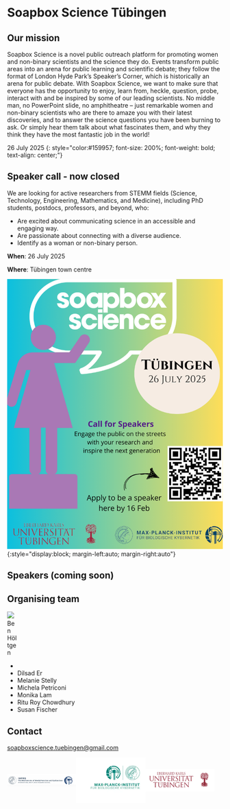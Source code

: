 # Soapbox Science Tübingen

## Our mission

Soapbox Science is a novel public outreach platform for promoting women and
non-binary scientists and the science they do. Events transform public areas
into an arena for public learning and scientific debate; they follow the format
of London Hyde Park’s Speaker’s Corner, which is historically an arena for
public debate. With Soapbox Science, we want to make sure that everyone has the
opportunity to enjoy, learn from, heckle, question, probe, interact with and be
inspired by some of our leading scientists. No middle man, no PowerPoint slide,
no amphitheatre – just remarkable women and non-binary scientists who are there
to amaze you with their latest discoveries, and to answer the science questions
you have been burning to ask. Or simply hear them talk about what
fascinates them, and why they think they have the most fantastic job in the
world!

26 July 2025
{: style="color:#159957; font-size: 200%; font-weight: bold; text-align: center;"}

## Speaker call - now closed

We are looking for active researchers from STEMM fields (Science, Technology,
Engineering, Mathematics, and Medicine), including PhD students, postdocs,
professors, and beyond, who:

- Are excited about communicating science in an accessible and engaging way.
- Are passionate about connecting with a diverse audience.
- Identify as a woman or non-binary person.

**When**: 26 July 2025

**Where**: Tübingen town centre


![Soapbox science logo](./assets/soapbox_science_info.png){:style="display:block; margin-left:auto; margin-right:auto"}

## Speakers (coming soon)

## Organising team

<div style="display: inline-flex; width=100%; align-items: center;">

 <div style="object-fit: contain; width: 24%">
  <img src="./assets/Ben_Höltgen.jpg" />
  Ben Höltgen
 </div>

</div>

- 
- Dilsad Er
- Melanie Stelly
- Michela Petriconi
- Monika Lam
- Ritu Roy Chowdhury
- Susan Fischer

## Contact

[soapboxscience.tuebingen@gmail.com](mailto:soapboxscience.tuebingen@gmail.com)

<div style="display: inline-flex; width=100%; align-items: center;">

 <img src="./assets/logo_imprs.png" width="32%" style="object-fit: contain;" />
 <img src="./assets/logo_mpg-kyb.webp" width="32%" style="object-fit: contain;" />
 <img src="./assets/logo_uni-tue.png" width="32%" style="object-fit: contain;" />

</div>
